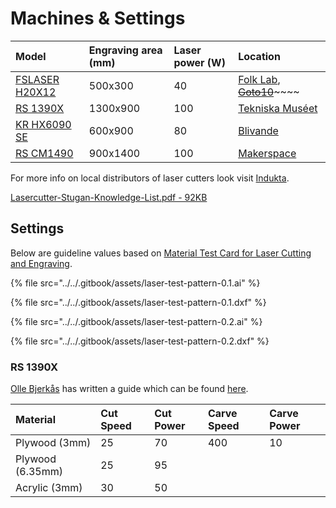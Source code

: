 # Machines & Settings

| Model | Engraving area \(mm\) | Laser power \(W\) | Location |
| :--- | :--- | :--- | :--- |
| [FSLASER H20X12](https://www.fablabfactory.com/en/fslaser-h20x12.html) | 500x300 | 40 | [Folk Lab](https://www.folklab.nu), [~~Goto10~~](https://www.goto10.se/)~~~~ |
| [RS 1390X](https://cncmachine.se/produkt/rs-1390x/) | 1300x900 | 100 | [Tekniska Muséet](https://www.tekniskamuseet.se/) |
| [KR HX6090 SE](https://www.alibaba.com/product-detail/machine-manufacturers-king-rabbit-HX6090SE-laser_60239029680.html) | 600x900 | 80 | [Blivande](http://blivande.com) |
| [RS CM1490](http://www.redsailcnc.com/CM1490.html) | 900x1400 | 100 | [Makerspace](https://wiki.makerspace.se) |

For more info on local distributors of laser cutters look visit [Indukta](https://indukta.se).

[Lasercutter-Stugan-Knowledge-List.pdf - 92KB](https://firebasestorage.googleapis.com/v0/b/gitbook-28427.appspot.com/o/assets%2F-LFNtKzfzIWfc8anmKip%2F-Ls61_L5Rp_8u0R2HCQQ%2F-Ls61dNtRLnoUH1uEWLV%2FLasercutter-Stugan-Knowledge-List.pdf?alt=media&token=6afc03c3-a9f2-400b-9fdb-fadc512b49c6)

## Settings

Below are guideline values based on [Material Test Card for Laser Cutting and Engraving](https://www.thingiverse.com/thing:2243854).

{% file src="../../.gitbook/assets/laser-test-pattern-0.1.ai" %}

{% file src="../../.gitbook/assets/laser-test-pattern-0.1.dxf" %}

{% file src="../../.gitbook/assets/laser-test-pattern-0.2.ai" %}

{% file src="../../.gitbook/assets/laser-test-pattern-0.2.dxf" %}

### RS 1390X

[Olle Bjerkås](http://ollebjerkas.se/) has written a guide which can be found [here](https://docs.google.com/presentation/d/1fHrc7wqKD7gSvvFFkr96qB5bv28JouMyUnTcuN89DL8/edit#slide=id.p).

| Material | Cut Speed | Cut Power | Carve Speed | Carve Power |
| :--- | :--- | :--- | :--- | :--- |
| Plywood \(3mm\) | 25 | 70 | 400 | 10 |
| Plywood \(6.35mm\) | 25 | 95 |  |  |
| Acrylic \(3mm\) | 30 | 50 |  |  |

